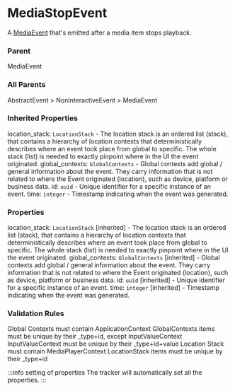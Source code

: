 # MediaStopEvent
A [MediaEvent](/taxonomy/reference/events/MediaEvent) that's emitted after a media item stops playback.

### Parent
MediaEvent

### All Parents
AbstractEvent > NonInteractiveEvent > MediaEvent

### Inherited Properties
location_stack: `LocationStack` - The location stack is an ordered list (stack), that contains a hierarchy of location contexts that 
deterministically describes where an event took place from global to specific. 
The whole stack (list) is needed to exactly pinpoint where in the UI the event originated.
global_contexts: `GlobalContexts` - Global contexts add global / general information about the event. They carry information that is not 
related to where the Event originated (location), such as device, platform or business data.
id: `uuid` - Unique identifier for a specific instance of an event.
time: `integer` - Timestamp indicating when the event was generated.

### Properties
location_stack: `LocationStack` [inherited] - The location stack is an ordered list (stack), that contains a hierarchy of location contexts that 
deterministically describes where an event took place from global to specific. 
The whole stack (list) is needed to exactly pinpoint where in the UI the event originated.
global_contexts: `GlobalContexts` [inherited] - Global contexts add global / general information about the event. They carry information that is not 
related to where the Event originated (location), such as device, platform or business data.
id: `uuid` [inherited] - Unique identifier for a specific instance of an event.
time: `integer` [inherited] - Timestamp indicating when the event was generated.

### Validation Rules
Global Contexts must contain ApplicationContext
GlobalContexts items must be unique by their _type+id, except InputValueContext
InputValueContext must be unique by their _type+id+value
Location Stack must contain MediaPlayerContext
LocationStack items must be unique by their _type+id

:::info setting of properties
The tracker will automatically set all the properties.
:::
